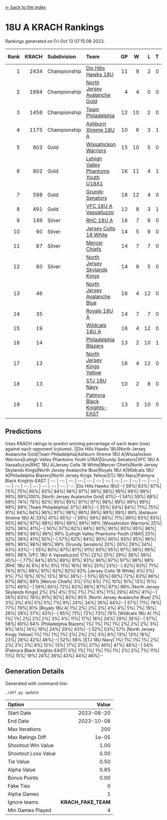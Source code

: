 [<- back to the index](readme.md)
# 18U A KRACH Rankings
Rankings generated on Fri Oct 13 07:15:08 2023.

Rank|KRACH|Subdivision|Team|GP|W|L|T|OTW|OTL|SoS|Exp Wins|Win Diff
---:|---:|:---|:---|---:|---:|---:|---:|---:|---:|---:|---:|---:
1|2434|Championship|[Dix Hills Hawks 18U](https://gamesheetstats.com/seasons/3659/teams/140731/schedule)|11|9|2|0|0|0|620|9.8|-0.0
2|1694|Championship|[North Jersey Avalanche Gold](https://gamesheetstats.com/seasons/3659/teams/140737/schedule)|4|4|0|0|0|0|53|4.9|0.0
3|1456|Championship|[Team Philadelphia](https://gamesheetstats.com/seasons/3659/teams/140745/schedule)|12|10|2|0|0|0|512|10.8|-0.0
4|1175|Championship|[Ashburn Xtreme 18U A](https://gamesheetstats.com/seasons/3659/teams/140730/schedule)|10|6|3|1|1|0|732|7.3|-0.0
5|803|Gold|[Wissahickon Warriors](https://gamesheetstats.com/seasons/3659/teams/140748/schedule)|15|10|5|0|0|0|675|10.8|-0.0
6|802|Gold|[Lehigh Valley Phantoms Youth U18A1](https://gamesheetstats.com/seasons/3659/teams/140734/schedule)|16|11|4|1|0|0|519|12.3|-0.0
7|598|Gold|[Grundy Senators](https://gamesheetstats.com/seasons/3659/teams/140732/schedule)|16|12|4|0|0|0|426|12.8|-0.0
8|491|Gold|[VFC 18U A Vassalluzzo](https://gamesheetstats.com/seasons/3659/teams/140746/schedule)|12|8|3|1|2|1|349|9.3|-0.0
9|149|Silver|[RHC 18U A](https://gamesheetstats.com/seasons/3659/teams/140742/schedule)|16|7|9|0|0|0|536|7.8|-0.0
10|90|Silver|[Jersey Colts 18 White](https://gamesheetstats.com/seasons/3659/teams/140733/schedule)|14|5|9|0|0|2|606|5.9|0.0
11|87|Silver|[Mercer Chiefs](https://gamesheetstats.com/seasons/3659/teams/140735/schedule)|14|7|7|0|0|0|313|7.9|0.0
12|60|Silver|[North Jersey Skylands Kings](https://gamesheetstats.com/seasons/3659/teams/140739/schedule)|14|9|5|0|0|1|144|9.9|0.0
13|46||[North Jersey Avalanche Blue](https://gamesheetstats.com/seasons/3659/teams/140736/schedule)|16|4|12|0|0|0|652|4.9|0.0
14|35||[Royals 18U A](https://gamesheetstats.com/seasons/3659/teams/140743/schedule)|14|7|7|0|1|0|167|7.9|0.0
15|19||[Wildcats 18U A](https://gamesheetstats.com/seasons/3659/teams/140747/schedule)|16|4|12|0|0|1|329|4.9|0.0
16|14||[Philadelphia Blazers](https://gamesheetstats.com/seasons/3659/teams/140741/schedule)|13|2|10|1|0|2|291|3.4|0.0
17|13||[North Jersey Kings Yellow](https://gamesheetstats.com/seasons/3659/teams/140738/schedule)|16|4|12|0|1|0|132|4.9|0.0
18|13||[STJ 18U Navy](https://gamesheetstats.com/seasons/3659/teams/140744/schedule)|10|2|8|0|0|0|344|2.9|0.0
19|11||[Palmyra Black Knights-EAST](https://gamesheetstats.com/seasons/3659/teams/140740/schedule)|13|3|10|0|2|0|217|3.9|0.0

## Predictions
Uses KRACH ratings to predict winning percentage of each team (row) against each opponent (column).
||Dix Hills Hawks 18U|North Jersey Avalanche Gold|Team Philadelphia|Ashburn Xtreme 18U A|Wissahickon Warriors|Lehigh Valley Phantoms Youth U18A1|Grundy Senators|VFC 18U A Vassalluzzo|RHC 18U A|Jersey Colts 18 White|Mercer Chiefs|North Jersey Skylands Kings|North Jersey Avalanche Blue|Royals 18U A|Wildcats 18U A|Philadelphia Blazers|North Jersey Kings Yellow|STJ 18U Navy|Palmyra Black Knights-EAST
| --: | --: | --: | --: | --: | --: | --: | --: | --: | --: | --: | --: | --: | --: | --: | --: | --: | --: | --: | --: 
|Dix Hills Hawks 18U|--| 59%| 63%| 67%| 75%| 75%| 80%| 83%| 94%| 96%| 97%| 98%| 98%| 99%| 99%| 99%| 99%| 99%|100%
|North Jersey Avalanche Gold| 41%|--| 54%| 59%| 68%| 68%| 74%| 78%| 92%| 95%| 95%| 97%| 97%| 98%| 99%| 99%| 99%| 99%| 99%
|Team Philadelphia| 37%| 46%|--| 55%| 64%| 64%| 71%| 75%| 91%| 94%| 94%| 96%| 97%| 98%| 99%| 99%| 99%| 99%| 99%
|Ashburn Xtreme 18U A| 33%| 41%| 45%|--| 59%| 59%| 66%| 71%| 89%| 93%| 93%| 95%| 96%| 97%| 98%| 99%| 99%| 99%| 99%
|Wissahickon Warriors| 25%| 32%| 36%| 41%|--| 50%| 57%| 62%| 84%| 90%| 90%| 93%| 95%| 96%| 98%| 98%| 98%| 98%| 99%
|Lehigh Valley Phantoms Youth U18A1| 25%| 32%| 36%| 41%| 50%|--| 57%| 62%| 84%| 90%| 90%| 93%| 95%| 96%| 98%| 98%| 98%| 98%| 99%
|Grundy Senators| 20%| 26%| 29%| 34%| 43%| 43%|--| 55%| 80%| 87%| 87%| 91%| 93%| 95%| 97%| 98%| 98%| 98%| 98%
|VFC 18U A Vassalluzzo| 17%| 22%| 25%| 29%| 38%| 38%| 45%|--| 77%| 84%| 85%| 89%| 91%| 93%| 96%| 97%| 97%| 98%| 98%
|RHC 18U A|  6%|  8%|  9%| 11%| 16%| 16%| 20%| 23%|--| 62%| 63%| 71%| 76%| 81%| 89%| 91%| 92%| 92%| 93%
|Jersey Colts 18 White|  4%|  5%|  6%|  7%| 10%| 10%| 13%| 16%| 38%|--| 51%| 60%| 66%| 72%| 83%| 86%| 87%| 88%| 89%
|Mercer Chiefs|  3%|  5%|  6%|  7%| 10%| 10%| 13%| 15%| 37%| 49%|--| 59%| 65%| 72%| 82%| 86%| 87%| 87%| 89%
|North Jersey Skylands Kings|  2%|  3%|  4%|  5%|  7%|  7%|  9%| 11%| 29%| 40%| 41%|--| 56%| 63%| 76%| 81%| 82%| 83%| 85%
|North Jersey Avalanche Blue|  2%|  3%|  3%|  4%|  5%|  5%|  7%|  9%| 24%| 34%| 35%| 44%|--| 57%| 71%| 76%| 77%| 79%| 81%
|Royals 18U A|  1%|  2%|  2%|  3%|  4%|  4%|  5%|  7%| 19%| 28%| 28%| 37%| 43%|--| 65%| 71%| 72%| 73%| 76%
|Wildcats 18U A|  1%|  1%|  1%|  2%|  2%|  2%|  3%|  4%| 11%| 17%| 18%| 24%| 29%| 35%|--| 57%| 58%| 60%| 64%
|Philadelphia Blazers|  1%|  1%|  1%|  1%|  2%|  2%|  2%|  3%|  9%| 14%| 14%| 19%| 24%| 29%| 43%|--| 52%| 53%| 57%
|North Jersey Kings Yellow|  1%|  1%|  1%|  1%|  2%|  2%|  2%|  3%|  8%| 13%| 13%| 18%| 23%| 28%| 42%| 48%|--| 52%| 56%
|STJ 18U Navy|  1%|  1%|  1%|  1%|  2%|  2%|  2%|  2%|  8%| 12%| 13%| 17%| 21%| 27%| 40%| 47%| 48%|--| 54%
|Palmyra Black Knights-EAST|  0%|  1%|  1%|  1%|  1%|  1%|  2%|  2%|  7%| 11%| 11%| 15%| 19%| 24%| 36%| 43%| 44%| 46%|--

## Generation Details

Generated with command line:
```
./ahf.py update
```

| Option | Value |
| :----- | ----: |
| Start Date | 2023-08-20 |
| End Date | 2023-10-08 |
| Max Iterations | 200 |
| Max Ratings Diff | 1e-05 |
| Shootout Win Value | 1.00 |
| Shootout Loss Value | 0.00 |
| Tie Value | 0.50 |
| Alpha Value | 0.85 |
| Bonus Points | 0.00 |
| Fake Ties | 0 |
| Alpha Games | 1 |
| Ignore teams | __KRACH_FAKE_TEAM__ |
| Min Games Played | 4 |

